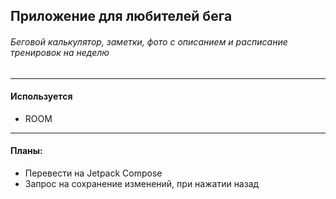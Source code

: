 ## Приложение для любителей бега
###### Беговой калькулятор, заметки, фото с описанием и расписание тренировок на неделю
---
#### Используется
* ROOM
---

#### Планы: 
* Перевести на Jetpack Compose
* Запрос на сохранение изменений, при нажатии назад